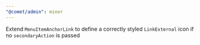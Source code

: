 ```yaml
---
"@comet/admin": minor
---
```


Extend `MenuItemAnchorLink` to define a correctly styled `LinkExternal` icon if no `secondaryAction` is passed
